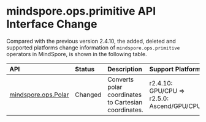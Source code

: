 # mindspore.ops.primitive API Interface Change

Compared with the previous version 2.4.10, the added, deleted and supported platforms change information of `mindspore.ops.primitive` operators in MindSpore, is shown in the following table.

|API|Status|Description|Support Platform|Class
|:----|:----|:----|:----|:----
[mindspore.ops.Polar](https://mindspore.cn/docs/en/r2.5.0/api_python/ops/mindspore.ops.Polar.html#mindspore.ops.Polar)|Changed|Converts polar coordinates to Cartesian coordinates.|r2.4.10: GPU/CPU => r2.5.0: Ascend/GPU/CPU|Element-wise Operator
